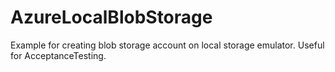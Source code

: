 # AzureLocalBlobStorage
Example for creating blob storage account on local storage emulator. Useful for AcceptanceTesting.
